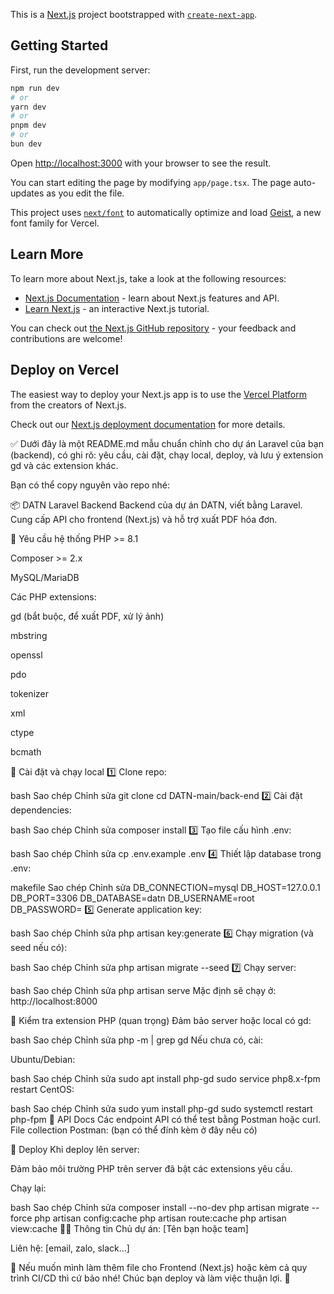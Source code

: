 This is a [Next.js](https://nextjs.org) project bootstrapped with [`create-next-app`](https://nextjs.org/docs/app/api-reference/cli/create-next-app).

## Getting Started

First, run the development server:

```bash
npm run dev
# or
yarn dev
# or
pnpm dev
# or
bun dev
```

Open [http://localhost:3000](http://localhost:3000) with your browser to see the result.

You can start editing the page by modifying `app/page.tsx`. The page auto-updates as you edit the file.

This project uses [`next/font`](https://nextjs.org/docs/app/building-your-application/optimizing/fonts) to automatically optimize and load [Geist](https://vercel.com/font), a new font family for Vercel.

## Learn More

To learn more about Next.js, take a look at the following resources:

- [Next.js Documentation](https://nextjs.org/docs) - learn about Next.js features and API.
- [Learn Next.js](https://nextjs.org/learn) - an interactive Next.js tutorial.

You can check out [the Next.js GitHub repository](https://github.com/vercel/next.js) - your feedback and contributions are welcome!

## Deploy on Vercel

The easiest way to deploy your Next.js app is to use the [Vercel Platform](https://vercel.com/new?utm_medium=default-template&filter=next.js&utm_source=create-next-app&utm_campaign=create-next-app-readme) from the creators of Next.js.

Check out our [Next.js deployment documentation](https://nextjs.org/docs/app/building-your-application/deploying) for more details.


✅ Dưới đây là một README.md mẫu chuẩn chỉnh cho dự án Laravel của bạn (backend), có ghi rõ: yêu cầu, cài đặt, chạy local, deploy, và lưu ý extension gd và các extension khác.

Bạn có thể copy nguyên vào repo nhé:

📦 DATN Laravel Backend
Backend của dự án DATN, viết bằng Laravel.
Cung cấp API cho frontend (Next.js) và hỗ trợ xuất PDF hóa đơn.

🔧 Yêu cầu hệ thống
PHP >= 8.1

Composer >= 2.x

MySQL/MariaDB

Các PHP extensions:

gd (bắt buộc, để xuất PDF, xử lý ảnh)

mbstring

openssl

pdo

tokenizer

xml

ctype

bcmath

🚀 Cài đặt và chạy local
1️⃣ Clone repo:

bash
Sao chép
Chỉnh sửa
git clone <repo-url>
cd DATN-main/back-end
2️⃣ Cài đặt dependencies:

bash
Sao chép
Chỉnh sửa
composer install
3️⃣ Tạo file cấu hình .env:

bash
Sao chép
Chỉnh sửa
cp .env.example .env
4️⃣ Thiết lập database trong .env:

makefile
Sao chép
Chỉnh sửa
DB_CONNECTION=mysql
DB_HOST=127.0.0.1
DB_PORT=3306
DB_DATABASE=datn
DB_USERNAME=root
DB_PASSWORD=
5️⃣ Generate application key:

bash
Sao chép
Chỉnh sửa
php artisan key:generate
6️⃣ Chạy migration (và seed nếu có):

bash
Sao chép
Chỉnh sửa
php artisan migrate --seed
7️⃣ Chạy server:

bash
Sao chép
Chỉnh sửa
php artisan serve
Mặc định sẽ chạy ở: http://localhost:8000

📝 Kiểm tra extension PHP (quan trọng)
Đảm bảo server hoặc local có gd:

bash
Sao chép
Chỉnh sửa
php -m | grep gd
Nếu chưa có, cài:

Ubuntu/Debian:

bash
Sao chép
Chỉnh sửa
sudo apt install php-gd
sudo service php8.x-fpm restart
CentOS:

bash
Sao chép
Chỉnh sửa
sudo yum install php-gd
sudo systemctl restart php-fpm
📄 API Docs
Các endpoint API có thể test bằng Postman hoặc curl.
File collection Postman: (bạn có thể đính kèm ở đây nếu có)

🚀 Deploy
Khi deploy lên server:

Đảm bảo môi trường PHP trên server đã bật các extensions yêu cầu.

Chạy lại:

bash
Sao chép
Chỉnh sửa
composer install --no-dev
php artisan migrate --force
php artisan config:cache
php artisan route:cache
php artisan view:cache
👨‍💻 Thông tin
Chủ dự án: [Tên bạn hoặc team]

Liên hệ: [email, zalo, slack…]

📌 Nếu muốn mình làm thêm file cho Frontend (Next.js) hoặc kèm cả quy trình CI/CD thì cứ bảo nhé!
Chúc bạn deploy và làm việc thuận lợi. 🚀
